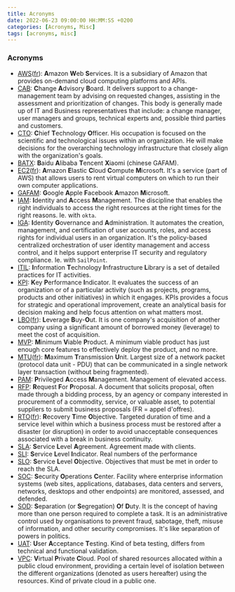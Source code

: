 ```yaml
---
title: Acronyms
date: 2022-06-23 09:00:00 HH:MM:SS +0200
categories: [Acronyms, Misc]
tags: [acronyms, misc]
---
```


### Acronyms

* [AWS](https://en.wikipedia.org/wiki/Amazon_Web_Services)([fr](https://fr.wikipedia.org/wiki/Amazon_Web_Services)): **A**mazon **W**eb **S**ervices. It is a subsidiary of Amazon that provides on-demand cloud computing platforms and APIs.
* [CAB](https://en.wikipedia.org/wiki/Change-advisory_board): **C**hange **A**dvisory **B**oard. It delivers support to a change-management team by advising on requested changes, assisting in the assessment and prioritization of changes. This body is generally made up of IT and Business representatives that include: a change manager, user managers and groups, technical experts and, possible third parties and customers.
* [CTO](https://en.wikipedia.org/wiki/Chief_technology_officer): **C**hief **T**echnology **O**fficer. His occupation is focused on the scientific and technological issues within an organization. He will make decisions for the overarching technology infrastructure that closely align with the organization's goals.
* [BATX](https://fr.wikipedia.org/wiki/BATX): **B**aidu **A**libaba **T**encent **X**iaomi (chinese GAFAM).
* [EC2](https://en.wikipedia.org/wiki/Amazon_Elastic_Compute_Cloud)([fr](https://fr.wikipedia.org/wiki/Amazon_Elastic_Compute_Cloud)): **A**mazon **E**lastic **C**loud **C**ompute **M**icrosoft. It's a service (part of AWS) that allows users to rent virtual computers on which to run their own computer applications.
* [GAFAM](https://fr.wikipedia.org/wiki/GAFAM): **G**oogle **A**pple **F**acebook **A**mazon **M**icrosoft.
* [IAM](https://en.wikipedia.org/wiki/Identity_management): **I**dentity and **A**ccess **M**anagement. The discipline that enables the right individuals to access the right resources at the right times for the right reasons. Ie. with `okta`.
* [IGA](https://doubleoctopus.com/security-wiki/identity-and-access-management/identity-governance/): **I**dentity **G**overnance and **A**dministration. It automates the creation, management, and certification of user accounts, roles, and access rights for individual users in an organization. It's the policy-based centralized orchestration of user identity management and access control, and it helps support enterprise IT security and regulatory compliance. Ie. with `SailPoint`.
* [ITIL](https://en.wikipedia.org/wiki/ITIL): **I**nformation **T**echnology **I**nfrastructure **L**ibrary is a set of detailed practices for IT activities.
* [KPI](https://en.wikipedia.org/wiki/Performance_indicator): **K**ey **P**erformance **I**ndicator. It evaluates the success of an organization or of a particular activity (such as projects, programs, products and other initiatives) in which it engages. KPIs provides a focus for strategic and operational improvement, create an analytical basis for decision making and help focus attention on what matters most.
* [LBO](https://en.wikipedia.org/wiki/Leveraged_buyout)([fr](https://fr.wikipedia.org/wiki/Achat_%C3%A0_effet_de_levier)): **L**everage **B**uy-**O**ut. It is one company's acquisition of another company using a significant amount of borrowed money (leverage) to meet the cost of acquisition.
* [MVP](https://en.wikipedia.org/wiki/Minimum_viable_product): **M**inimum **V**iable **P**roduct. A minimum viable product has just enough core features to effectively deploy the product, and no more.
* [MTU](https://en.wikipedia.org/wiki/Maximum_transmission_unit)([fr](https://fr.wikipedia.org/wiki/Maximum_transmission_unit)): **M**aximum **T**ransmission **U**nit. Largest size of a network packet (protocol data unit - PDU) that can be communicated in a single network layer transaction (without being fragmented).
* [PAM](https://www.beyondtrust.com/resources/glossary/privileged-access-management-pam): **P**rivileged **A**ccess **M**anagement. Management of elevated access.
* [RFP](https://en.wikipedia.org/wiki/Request_for_proposal): **R**equest **F**or **P**roposal. A document that solicits proposal, often made through a bidding process, by an agency or company interested in procurement of a commodity, service, or valuable asset, to potential suppliers to submit business proposals (FR = appel d'offres).
* [RTO](https://en.wikipedia.org/wiki/Disaster_recovery#Recovery_Time_Objective)([fr](https://fr.wikipedia.org/wiki/Dur%C3%A9e_maximale_d%27interruption_admissible)): **R**ecovery **T**ime **O**bjective. Targeted duration of time and a service level within which a business process must be restored after a disaster (or disruption) in order to avoid unacceptable consequences associated with a break in business continuity.
* [SLA](https://www.atlassian.com/fr/incident-management/kpis/sla-vs-slo-vs-sli): **S**ervice **L**evel **A**greement. Agreement made with clients.
* [SLI](https://www.atlassian.com/fr/incident-management/kpis/sla-vs-slo-vs-sli): **S**ervice **L**evel **I**ndicator. Real numbers of the performance
* [SLO](https://www.atlassian.com/fr/incident-management/kpis/sla-vs-slo-vs-sli): **S**ervice **L**evel **O**bjective. Objectives that must be met in order to reach the SLA.
* [SOC](https://en.wikipedia.org/wiki/Information_security_operations_center): **S**ecurity **O**perations **C**enter. Facility where enterprise information systems (web sites, applications, databases, data centers and servers, networks, desktops and other endpoints) are monitored, assessed, and defended.
* [SOD](https://en.wikipedia.org/wiki/Separation_of_duties): **S**eparation (or **S**egregation) **O**f **D**uty. It is the concept of having more than one person required to complete a task. It is an administrative control used by organisations to prevent fraud, sabotage, theft, misuse of information, and other security compromises. It's like separation of powers in politics.
* [UAT](https://en.wikipedia.org/wiki/Acceptance_testing#User_acceptance_testing): **U**ser **A**cceptance **T**esting. Kind of beta testing, differs from technical and functional validation.
* [VPC](https://en.wikipedia.org/wiki/Virtual_private_cloud): **V**irtual **P**rivate **C**loud. Pool of shared resources allocated within a public cloud environment, providing a certain level of isolation between the different organizations (denoted as users hereafter) using the resources. Kind of private cloud in a public one.

